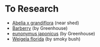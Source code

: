 # To Research

- [Abelia x grandiflora](https://www.rhs.org.uk/plants/100036/abelia-%25C3%2597-grandiflora/details) (near shed)
- [Barberry](https://www.gardenersworld.com/how-to/grow-plants/how-to-grow-berberis/) (by Greenhouse)
- [eunonymus japonicus](https://www.gardenersworld.com/how-to/grow-plants/20-best-euonymus-plants/) (by Greenhouse)
- [Weigela florida](https://www.gardenersworld.com/plants/weigela-florida-variegata/) (by smoky bush)
